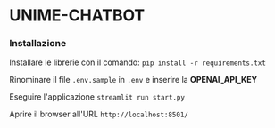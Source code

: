 # UNIME-CHATBOT


### Installazione

Installare le librerie con il comando: 
`pip install -r requirements.txt`

Rinominare il file `.env.sample` in `.env` e inserire la **OPENAI_API_KEY**

Eseguire l'applicazione
`streamlit run start.py`

Aprire il browser all'URL 
`http://localhost:8501/`
